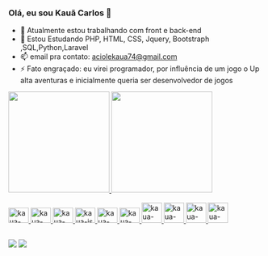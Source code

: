 ### Olá, eu sou Kauã Carlos 👋


- 🔭 Atualmente estou trabalhando com front e back-end
- 🌱 Estou Estudando PHP, HTML, CSS, Jquery, Bootstraph ,SQL,Python,Laravel
- 📫 email pra contato: aciolekaua74@gmail.com
- ⚡ Fato engraçado: eu virei programador, por influência de um jogo o Up alta aventuras e inicialmente queria ser desenvolvedor de jogos
<div>
  <a href="https://github.com/aciolekaua">
  <img height="200em" src="https://github-readme-stats.vercel.app/api?username=aciolekaua&show_icons=true&theme=tokyonight&include_all_comits=true"  />
  <img height="200em" src="https://github-readme-stats.vercel.app/api/top-langs/?username=aciolekaua&layout=compact&langs_count=16&theme=tokyonight" />
</div>

<div style="display: inline_block" ><br>
    <img aling="center" alt="kaua-php" height="30" width="40" src="https://cdn.jsdelivr.net/gh/devicons/devicon/icons/php/php-plain.svg" />
    <img aling="center" alt="kaua-html" height="30" width="40" src="https://cdn.jsdelivr.net/gh/devicons/devicon/icons/html5/html5-original.svg" />
    <img aling="center" alt="kaua-css" height="30" width="40" src="https://cdn.jsdelivr.net/gh/devicons/devicon/icons/css3/css3-original.svg" />
    <img aling="center" alt="kaua-js" height="30" width="40" src="https://cdn.jsdelivr.net/gh/devicons/devicon/icons/javascript/javascript-original.svg" />
    <img aling="center" alt="kaua-bootstrap" height="30" width="40" src="https://cdn.jsdelivr.net/gh/devicons/devicon/icons/bootstrap/bootstrap-original.svg" />
    <img aling="center" alt="kaua-jquery" height="30" width="40" src="https://cdn.jsdelivr.net/gh/devicons/devicon/icons/jquery/jquery-plain-wordmark.svg" />
    <img aling="center" alt="kaua-java" height="40" width="40" src="https://cdn.jsdelivr.net/gh/devicons/devicon/icons/java/java-original-wordmark.svg" />
    <img aling="center" alt="kaua-sql" height="40" width="40" src="https://cdn.jsdelivr.net/gh/devicons/devicon/icons/mysql/mysql-original-wordmark.svg" />
    <img aling="center" alt="kaua-python" height="40" width="40" src="https://cdn.jsdelivr.net/gh/devicons/devicon/icons/python/python-original-wordmark.svg" />
    <img aling="center" alt="kaua-python" height="40" width="40" src="https://cdn.jsdelivr.net/gh/devicons/devicon/icons/laravel/laravel-plain-wordmark.svg" />    

##

<div>
  <a href="https://www.instagram.com/kaua.xte/" target="_blank" ><img src="https://img.shields.io/badge/Instagram-E4405F?style=for-the-badge&logo=instagram&logoColor=white" /></a>
  <a href="https://www.linkedin.com/in/kau%C3%A3-aciole-a73973238/" target="_blank"><img src="https://img.shields.io/badge/LinkedIn-0077B5?style=for-the-badge&logo=linkedin&logoColor=white" /></a>
</div>
